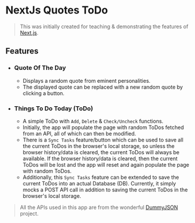 # NextJs Quotes ToDo

> This was initially created for teaching & demonstrating the features of [Next.js](https://nextjs.org/).

## Features

- ### Quote Of The Day
  - Displays a random quote from eminent personalities.
  - The displayed quote can be replaced with a new random quote by clicking a button.
- ### Things To Do Today (ToDo)
  - A simple ToDo with `Add`, `Delete` & `Check/Uncheck` functions.
  - Initially, the app will populate the page with random ToDos fetched from an API, all of which can then be modified.
  - There is a `Sync Tasks` feature/button which can be used to save all the current ToDos in the browser's local storage, so unless the browser history/data is cleared, the current ToDos will always be available. If the browser history/data is cleared, then the current ToDos will be lost and the app will reset and again populate the page with random ToDos.
  - Additionally, this `Sync Tasks` feature can be extended to save the current ToDos into an actual Database (DB). Currently, it simply mocks a POST API call in addition to saving the current ToDos in the browser's local storage.

> All the APIs used in this app are from the wonderful [DummyJSON](https://dummyjson.com/) project.
